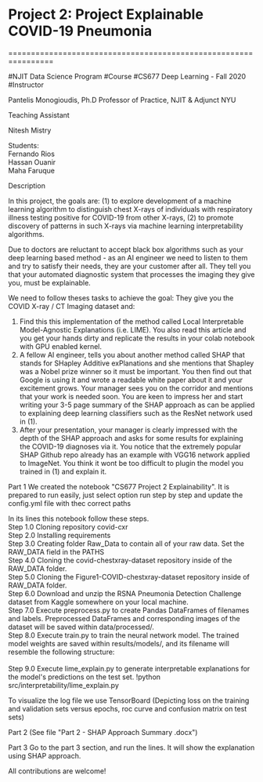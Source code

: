 # Project 2: Project Explainable COVID-19 Pneumonia
================================================================

#NJIT Data Science Program
#Course
#CS677 Deep Learning - Fall 2020
#Instructor
 
Pantelis Monogioudis, Ph.D Professor of Practice, NJIT & Adjunct NYU

Teaching Assistant

Nitesh Mistry

Students:
<br>Fernando Rios
<br>Hassan Ouanir
<br>Maha Faruque


Description

In this project, the goals are: (1) to explore development of a machine learning algorithm to distinguish chest X-rays of individuals with respiratory illness testing positive for COVID-19 from other X-rays, (2) to promote discovery of patterns in such X-rays via machine learning interpretability algorithms. 

Due to doctors are reluctant to accept black box algorithms such as your deep learning based method - as an AI engineer we need to listen to them and try to satisfy their needs, they are your customer after all. They tell you that your automated diagnostic system that processes the imaging they give you, must be explainable.

We need to follow theses tasks to achieve the goal: They give you the COVID X-ray / CT Imaging dataset and:
1. Find this this implementation of the method called Local Interpretable Model-Agnostic Explanations (i.e. LIME). You also read this article and you get your hands dirty and replicate the results in your colab notebook with GPU enabled kernel.
2. A fellow AI engineer, tells you about another method called SHAP that stands for SHapley Additive exPlanations and she mentions that Shapley was a Nobel prize winner so it must be important. You then find out that Google is using it and wrote a readable white paper about it and your excitement grows. Your manager sees you on the corridor and mentions that your work is needed soon. You are keen to impress her and start writing your 3-5 page summary of the SHAP approach as can be applied to explaining deep learning classifiers such as the ResNet network used in (1).
3. After your presentation, your manager is clearly impressed with the depth of the SHAP approach and asks for some results for explaining the COVID-19 diagnoses via it. You notice that the extremely popular SHAP Github repo already has an example with VGG16 network applied to ImageNet. You think it wont be too difficult to plugin the model you trained in (1) and explain it. 

Part 1
We created the notebook "CS677 Project 2 Explainability". It is prepared to run easily, just select option run step by step and update the config.yml file with thec correct paths
 
In its lines this notebook follow these steps.
<br>Step 1.0 Cloning repository covid-cxr
<br>Step 2.0 Installing requirements
<br>Step 3.0 Creating folder Raw_Data to contain all of your raw data. Set the RAW_DATA field in the PATHS 
<br>Step 4.0 Cloning the covid-chestxray-dataset repository inside of the RAW_DATA folder.
<br>Step 5.0 Cloning the Figure1-COVID-chestxray-dataset repository inside of RAW_DATA folder.
<br>Step 6.0 Download and unzip the RSNA Pneumonia Detection Challenge dataset from Kaggle somewhere on your local machine. 
<br>Step 7.0 Execute preprocess.py to create Pandas DataFrames of filenames and labels. Preprocessed DataFrames and corresponding images of the dataset will be saved within data/processed/.
<br>Step 8.0 Execute train.py to train the neural network model. The trained model weights are saved within results/models/, and its filename will resemble the following structure: 	
<br>Step 9.0 Execute lime_explain.py to generate interpretable explanations for the model's predictions on the test set.
	!python src/interpretability/lime_explain.py
 
To visualize the log file we use TensorBoard (Depicting loss on the training and validation sets versus epochs, roc curve and confusion matrix on test sets)
 
Part 2 (See file "Part 2 - SHAP Approach Summary .docx")

Part 3
Go to the part 3 section, and run the lines. It will show the explanation using SHAP approach.


All contributions are welcome!
